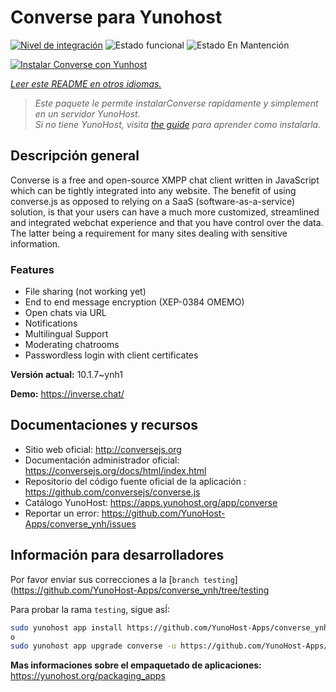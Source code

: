 <!--
Este archivo README esta generado automaticamente<https://github.com/YunoHost/apps/tree/master/tools/readme_generator>
No se debe editar a mano.
-->

# Converse para Yunohost

[![Nivel de integración](https://dash.yunohost.org/integration/converse.svg)](https://dash.yunohost.org/appci/app/converse) ![Estado funcional](https://ci-apps.yunohost.org/ci/badges/converse.status.svg) ![Estado En Mantención](https://ci-apps.yunohost.org/ci/badges/converse.maintain.svg)

[![Instalar Converse con Yunhost](https://install-app.yunohost.org/install-with-yunohost.svg)](https://install-app.yunohost.org/?app=converse)

*[Leer este README en otros idiomas.](./ALL_README.md)*

> *Este paquete le permite instalarConverse rapidamente y simplement en un servidor YunoHost.*  
> *Si no tiene YunoHost, visita [the guide](https://yunohost.org/install) para aprender como instalarla.*

## Descripción general

Converse is a free and open-source XMPP chat client written in JavaScript which can be tightly integrated into any website.
The benefit of using converse.js as opposed to relying on a SaaS (software-as-a-service) solution, is that your users can have a much more customized, streamlined and integrated webchat experience and that you have control over the data. The latter being a requirement for many sites dealing with sensitive information.

### Features

- File sharing (not working yet) 
- End to end message encryption (XEP-0384 OMEMO)
- Open chats via URL
- Notifications
- Multilingual Support
- Moderating chatrooms
- Passwordless login with client certificates


**Versión actual:** 10.1.7~ynh1

**Demo:** <https://inverse.chat/>
## Documentaciones y recursos

- Sitio web oficial: <http://conversejs.org>
- Documentación administrador oficial: <https://conversejs.org/docs/html/index.html>
- Repositorio del código fuente oficial de la aplicación : <https://github.com/conversejs/converse.js>
- Catálogo YunoHost: <https://apps.yunohost.org/app/converse>
- Reportar un error: <https://github.com/YunoHost-Apps/converse_ynh/issues>

## Información para desarrolladores

Por favor enviar sus correcciones a la [`branch testing`](https://github.com/YunoHost-Apps/converse_ynh/tree/testing

Para probar la rama `testing`, sigue asÍ:

```bash
sudo yunohost app install https://github.com/YunoHost-Apps/converse_ynh/tree/testing --debug
o
sudo yunohost app upgrade converse -u https://github.com/YunoHost-Apps/converse_ynh/tree/testing --debug
```

**Mas informaciones sobre el empaquetado de aplicaciones:** <https://yunohost.org/packaging_apps>
